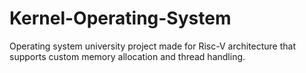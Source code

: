 # Kernel-Operating-System
Operating system university project made for Risc-V architecture that supports custom memory allocation and thread handling.
